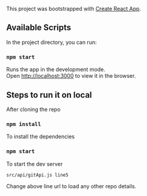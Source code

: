 This project was bootstrapped with [Create React App](https://github.com/facebookincubator/create-react-app).


## Available Scripts

In the project directory, you can run:

### `npm start`

Runs the app in the development mode.<br>
Open [http://localhost:3000](http://localhost:3000) to view it in the browser.



## Steps to run it on local

After cloning the repo

### `npm install`
To install the dependencies
### `npm start`
To start the dev server

`src/api/gitApi.js line5`

Change above line url to load any other repo details.

